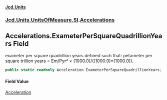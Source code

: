 #### [Jcd.Units](index.md 'index')
### [Jcd.Units.UnitsOfMeasure.SI](Jcd.Units.UnitsOfMeasure.SI.md 'Jcd.Units.UnitsOfMeasure.SI').[Accelerations](Accelerations.md 'Jcd.Units.UnitsOfMeasure.SI.Accelerations')

## Accelerations.ExameterPerSquareQuadrillionYears Field

exameter per square quadrillion years defined such that: petameter per square trillion years = Em/Pyr² ×
(1000.0)/((1000.0)*(1000.0)).

```csharp
public static readonly Acceleration ExameterPerSquareQuadrillionYears;
```

#### Field Value
[Acceleration](Acceleration.md 'Jcd.Units.UnitTypes.Acceleration')